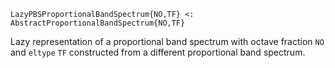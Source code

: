 ```
LazyPBSProportionalBandSpectrum{NO,TF} <: AbstractProportionalBandSpectrum{NO,TF}
```

Lazy representation of a proportional band spectrum with octave fraction `NO` and `eltype` `TF` constructed from a different proportional band spectrum.
